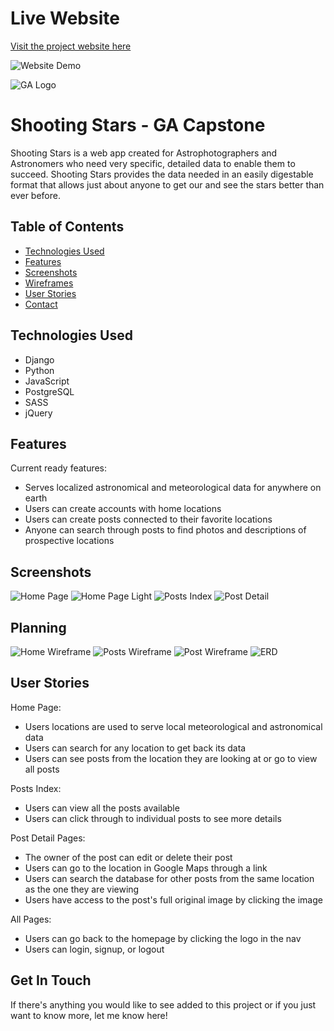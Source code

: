 
# Live Website
[Visit the project website here](https://shooting-stars-app.herokuapp.com/)

![Website Demo](./main_app/static/images/homeDark.png)

![GA Logo](https://ga-dash.s3.amazonaws.com/production/assets/logo-9f88ae6c9c3871690e33280fcf557f33.png)

# Shooting Stars - GA Capstone


Shooting Stars is a web app created for Astrophotographers and Astronomers who need very specific, detailed data to enable them to succeed. Shooting Stars provides the data needed in an easily digestable format that allows just about anyone to get our and see the stars better than ever before.


## Table of Contents
* [Technologies Used](#technologies-used)
* [Features](#features)
* [Screenshots](#screenshots)
* [Wireframes](#planning)
* [User Stories](#user-stories)
* [Contact](#get-in-touch)



## Technologies Used
- Django
- Python
- JavaScript
- PostgreSQL
- SASS
- jQuery


## Features
Current ready features:
- Serves localized astronomical and meteorological data for anywhere on earth
- Users can create accounts with home locations
- Users can create posts connected to their favorite locations
- Anyone can search through posts to find photos and descriptions of prospective locations


## Screenshots
![Home Page](./main_app/static/images/homeDark.png)
![Home Page Light](./main_app/static/images/homeLight.png)
![Posts Index](./main_app/static/images/postsDark.png)
![Post Detail](./main_app/static/images/postDark.png)


## Planning
![Home Wireframe](/main_app/static/images/wireframeHome.png)
![Posts Wireframe](/main_app/static/images/wireframePosts.png)
![Post Wireframe](./main_app/static/images/wireframePost.png)
![ERD](./main_app/static/images/erd.png)



## User Stories

Home Page:
- Users locations are used to serve local meteorological and astronomical data
- Users can search for any location to get back its data
- Users can see posts from the location they are looking at or go to view all posts

Posts Index:
- Users can view all the posts available
- Users can click through to individual posts to see more details

Post Detail Pages:
- The owner of the post can edit or delete their post
- Users can go to the location in Google Maps through a link
- Users can search the database for other posts from the same location as the one they are viewing
- Users have access to the post's full original image by clicking the image

All Pages:
- Users can go back to the homepage by clicking the logo in the nav
- Users can login, signup, or logout

## Get In Touch

If there's anything you would like to see added to this project or if you just want to know more, let me know here!